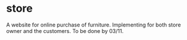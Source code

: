 # store
A website for online purchase of furniture. Implementing for both store owner and the customers. To be done by 03/11.
